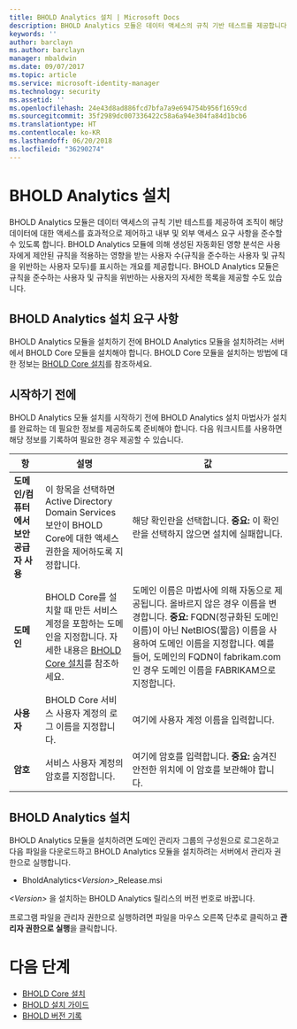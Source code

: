 ```yaml
---
title: BHOLD Analytics 설치 | Microsoft Docs
description: BHOLD Analytics 모듈은 데이터 액세스의 규칙 기반 테스트를 제공합니다.
keywords: ''
author: barclayn
ms.author: barclayn
manager: mbaldwin
ms.date: 09/07/2017
ms.topic: article
ms.service: microsoft-identity-manager
ms.technology: security
ms.assetid: ''
ms.openlocfilehash: 24e43d8ad886fcd7bfa7a9e694754b956f1659cd
ms.sourcegitcommit: 35f2989dc007336422c58a6a94e304fa84d1bcb6
ms.translationtype: HT
ms.contentlocale: ko-KR
ms.lasthandoff: 06/20/2018
ms.locfileid: "36290274"
---
```

# <a name="bhold-analytics-installation"></a>BHOLD Analytics 설치

BHOLD Analytics 모듈은 데이터 액세스의 규칙 기반 테스트를 제공하여 조직이 해당 데이터에 대한 액세스를 효과적으로 제어하고 내부 및 외부 액세스 요구 사항을 준수할 수 있도록 합니다. BHOLD Analytics 모듈에 의해 생성된 자동화된 영향 분석은 사용자에게 제안된 규칙을 적용하는 영향을 받는 사용자 수(규칙을 준수하는 사용자 및 규칙을 위반하는 사용자 모두)를 표시하는 개요를 제공합니다. BHOLD Analytics 모듈은 규칙을 준수하는 사용자 및 규칙을 위반하는 사용자의 자세한 목록을 제공할 수도 있습니다.

## <a name="bhold-analytics-installation-requirements"></a>BHOLD Analytics 설치 요구 사항

BHOLD Analytics 모듈을 설치하기 전에 BHOLD Analytics 모듈을 설치하려는 서버에서 BHOLD Core 모듈을 설치해야 합니다. BHOLD Core 모듈을 설치하는 방법에 대한 정보는 [BHOLD Core 설치](https://technet.microsoft.com/library/jj134095(v=ws.10).aspx)를 참조하세요.

## <a name="before-you-begin"></a>시작하기 전에

BHOLD Analytics 모듈 설치를 시작하기 전에 BHOLD Analytics 설치 마법사가 설치를 완료하는 데 필요한 정보를 제공하도록 준비해야 합니다. 다음 워크시트를 사용하면 해당 정보를 기록하여 필요한 경우 제공할 수 있습니다.

| **항**                                    | **설명**                                                                                                                                                                                                           | **값**                                                                                                                                                                                                                                                                                                            |
|---------------------------------------------|---------------------------------------------------------------------------------------------------------------------------------------------------------------------------------------------------------------------------|----------------------------------------------------------------------------------------------------------------------------------------------------------------------------------------------------------------------------------------------------------------------------------------------------------------------|
| **도메인/컴퓨터에서 보안 공급자 사용** | 이 항목을 선택하면 Active Directory Domain Services 보안이 BHOLD Core에 대한 액세스 권한을 제어하도록 지정합니다.                                                                                                                | 해당 확인란을 선택합니다. **중요:** 이 확인란을 선택하지 않으면 설치에 실패합니다.                                                                                                                                                                                                                   |
| **도메인**                                  | BHOLD Core를 설치할 때 만든 서비스 계정을 포함하는 도메인을 지정합니다. 자세한 내용은 [BHOLD Core 설치](https://technet.microsoft.com/library/jj134095(v=ws.10).aspx)를 참조하세요. | 도메인 이름은 마법사에 의해 자동으로 제공됩니다. 올바르지 않은 경우 이름을 변경합니다. **중요:** FQDN(정규화된 도메인 이름)이 아닌 NetBIOS(짧음) 이름을 사용하여 도메인 이름을 지정합니다. 예를 들어, 도메인의 FQDN이 fabrikam.com인 경우 도메인 이름을 FABRIKAM으로 지정합니다. |
| **사용자**                                    | BHOLD Core 서비스 사용자 계정의 로그 이름을 지정합니다.                                                                                                                                                          | 여기에 사용자 계정 이름을 입력합니다.                                                                                                                                                                                                                                                                                    |
| **암호**                                | 서비스 사용자 계정의 암호를 지정합니다.                                                                                                                                                                       | 여기에 암호를 입력합니다. **중요:** 숨겨진 안전한 위치에 이 암호를 보관해야 합니다.                                                                                                                                                                                                                  |

## <a name="bhold-analytics-installation"></a>BHOLD Analytics 설치

BHOLD Analytics 모듈을 설치하려면 도메인 관리자 그룹의 구성원으로 로그온하고 다음 파일을 다운로드하고 BHOLD Analytics 모듈을 설치하려는 서버에서 관리자 권한으로 실행합니다.

- BholdAnalytics<em>\<Version\></em>\_Release.msi

*\<Version\>* 을 설치하는 BHOLD Analytics 릴리스의 버전 번호로 바꿉니다.

프로그램 파일을 관리자 권한으로 실행하려면 파일을 마우스 오른쪽 단추로 클릭하고 **관리자 권한으로 실행**을 클릭합니다.

# <a name="next-steps"></a>다음 단계

- [BHOLD Core 설치](https://technet.microsoft.com/library/jj134095(v=ws.10).aspx)
- [BHOLD 설치 가이드](bhold-installation-guide.md)
- [BHOLD 버전 기록](../reference/version-bhold-history.md)